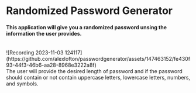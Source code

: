# Randomized Password Generator
<h4>This application will give you a randomized password unsing the information the user provides.</h4><br>
![Recording 2023-11-03 124117](https://github.com/alexlofton/passwordgenerator/assets/147463152/fe430f93-44f3-46b6-aa28-8968e3222a8f)
<br>
The user will provide the desired length of password and if the password should contain or not contain uppercase letters, lowercase letters, numbers, and symbols.
